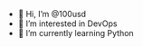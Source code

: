 - 👋 Hi, I’m @100usd
- 👀 I’m interested in DevOps
- 🌱 I’m currently learning Python

<!---
100usd/100usd is a ✨ special ✨ repository because its `README.md` (this file) appears on your GitHub profile.
You can click the Preview link to take a look at your changes.
--->
